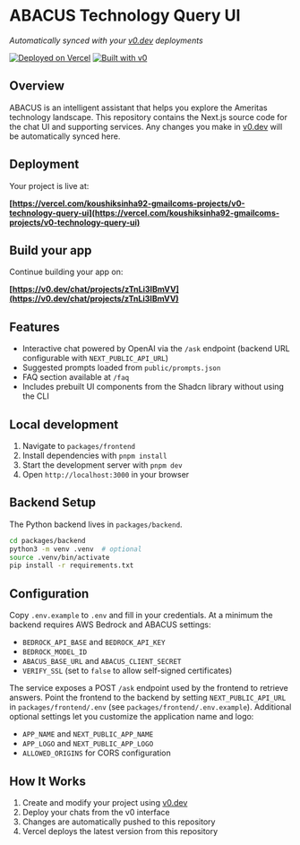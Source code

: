 # ABACUS Technology Query UI

*Automatically synced with your [v0.dev](https://v0.dev) deployments*

[![Deployed on Vercel](https://img.shields.io/badge/Deployed%20on-Vercel-black?style=for-the-badge&logo=vercel)](https://vercel.com/koushiksinha92-gmailcoms-projects/v0-technology-query-ui)
[![Built with v0](https://img.shields.io/badge/Built%20with-v0.dev-black?style=for-the-badge)](https://v0.dev/chat/projects/zTnLi3IBmVV)

## Overview

ABACUS is an intelligent assistant that helps you explore the Ameritas technology landscape. This repository contains the Next.js source code for the chat UI and supporting services. Any changes you make in [v0.dev](https://v0.dev) will be automatically synced here.

## Deployment

Your project is live at:

**[https://vercel.com/koushiksinha92-gmailcoms-projects/v0-technology-query-ui](https://vercel.com/koushiksinha92-gmailcoms-projects/v0-technology-query-ui)**

## Build your app

Continue building your app on:

**[https://v0.dev/chat/projects/zTnLi3IBmVV](https://v0.dev/chat/projects/zTnLi3IBmVV)**

## Features

- Interactive chat powered by OpenAI via the `/ask` endpoint
  (backend URL configurable with `NEXT_PUBLIC_API_URL`)
- Suggested prompts loaded from `public/prompts.json`
- FAQ section available at `/faq`
- Includes prebuilt UI components from the Shadcn library without using the CLI

## Local development

1. Navigate to `packages/frontend`
2. Install dependencies with `pnpm install`
3. Start the development server with `pnpm dev`
4. Open `http://localhost:3000` in your browser

## Backend Setup

The Python backend lives in `packages/backend`.

```bash
cd packages/backend
python3 -m venv .venv  # optional
source .venv/bin/activate
pip install -r requirements.txt
```

## Configuration

Copy `.env.example` to `.env` and fill in your credentials. At a minimum the
backend requires AWS Bedrock and ABACUS settings:

- `BEDROCK_API_BASE` and `BEDROCK_API_KEY`
- `BEDROCK_MODEL_ID`
- `ABACUS_BASE_URL` and `ABACUS_CLIENT_SECRET`
- `VERIFY_SSL` (set to `false` to allow self-signed certificates)

The service exposes a POST `/ask` endpoint used by the frontend to retrieve
answers. Point the frontend to the backend by setting `NEXT_PUBLIC_API_URL`
in `packages/frontend/.env` (see `packages/frontend/.env.example`).
Additional optional settings let you customize the application name and logo:

- `APP_NAME` and `NEXT_PUBLIC_APP_NAME`
- `APP_LOGO` and `NEXT_PUBLIC_APP_LOGO`
- `ALLOWED_ORIGINS` for CORS configuration

## How It Works

1. Create and modify your project using [v0.dev](https://v0.dev)
2. Deploy your chats from the v0 interface
3. Changes are automatically pushed to this repository
4. Vercel deploys the latest version from this repository
